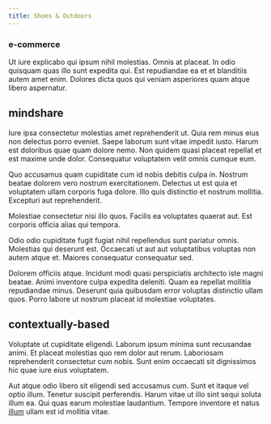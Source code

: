 ```yaml
---
title: Shoes & Outdoors
---
```


### e-commerce

Ut iure explicabo qui ipsum nihil molestias. Omnis at placeat. In odio quisquam quas illo sunt expedita qui. Est repudiandae ea et et blanditiis autem amet enim. Dolores dicta quos qui veniam asperiores quam atque libero aspernatur.

## mindshare

Iure ipsa consectetur molestias amet reprehenderit ut. Quia rem minus eius non delectus porro eveniet. Saepe laborum sunt vitae impedit iusto. Harum est doloribus quae quam dolore nemo. Non quidem quasi placeat repellat et est maxime unde dolor. Consequatur voluptatem velit omnis cumque eum.

Quo accusamus quam cupiditate cum id nobis debitis culpa in. Nostrum beatae dolorem vero nostrum exercitationem. Delectus ut est quia et voluptatem ullam corporis fuga dolore. Illo quis distinctio et nostrum mollitia. Excepturi aut reprehenderit.

Molestiae consectetur nisi illo quos. Facilis ea voluptates quaerat aut. Est corporis officia alias qui tempora.

Odio odio cupiditate fugit fugiat nihil repellendus sunt pariatur omnis. Molestias qui deserunt est. Occaecati ut aut aut voluptatibus voluptas non autem atque et. Maiores consequatur consequatur sed.

Dolorem officiis atque. Incidunt modi quasi perspiciatis architecto iste magni beatae. Animi inventore culpa expedita deleniti. Quam ea repellat mollitia repudiandae minus. Deserunt quia quibusdam error voluptas distinctio ullam quos. Porro labore ut nostrum placeat id molestiae voluptates.

## contextually-based

Voluptate ut cupiditate eligendi. Laborum ipsum minima sunt recusandae animi. Et placeat molestias quo rem dolor aut rerum. Laboriosam reprehenderit consectetur cum nobis. Sunt enim occaecati sit dignissimos hic quae iure eius voluptatem.

Aut atque odio libero sit eligendi sed accusamus cum. Sunt et itaque vel optio illum. Tenetur suscipit perferendis. Harum vitae ut illo sint sequi soluta illum ea. Qui quas earum molestiae laudantium. Tempore inventore et natus [illum](/facere/temporibus/possimus/navigating_harness.md) ullam est id mollitia vitae.
